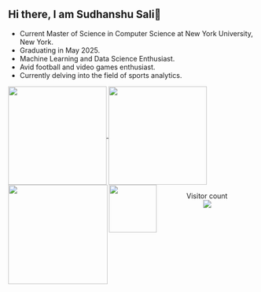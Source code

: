 ## Hi there, I am Sudhanshu Sali👋

- Current Master of Science in Computer Science at New York University, New York.
- Graduating in May 2025.
- Machine Learning and Data Science Enthusiast.
- Avid football and video games enthusiast.
- Currently delving into the field of sports analytics.
  
<a href="#">
  <img height=200 align="center" src="https://my-stats-43gk.vercel.app/api?username=sudsali&show_icons=true&theme=radical&hide=contribs,issues&show=discussions_answered&rank_icon=github&include_all_commits=true&card_width=150" />
</a>

<a href="#">
  <img height=200 align="center" src="https://my-stats-43gk.vercel.app/api/top-langs/?username=sudsali&hide=html,scss,css&langs_count=8&layout=compact&theme=radical&card_width=150" />
</a>

<img align="left" height=202 src="https://github-readme-streak-stats-git-main-davids-projects-ad77adcc.vercel.app/?user=sudsali&theme=radical"/>
<img align="left" height=97 src="https://github-profile-trophy.vercel.app/?username=sudsali&theme=radical&no-frame=true&title=Stars,Followers,Commits&column=-1"/>




<p align="center">
  Visitor count<br>
  <img src="https://profile-counter.glitch.me/_sudsali/count.svg" />
</p>
